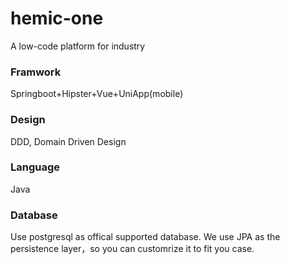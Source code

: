 # hemic-one
A low-code platform for industry

### Framwork
Springboot+Hipster+Vue+UniApp(mobile)

### Design
DDD, Domain Driven Design

### Language
Java

### Database
Use postgresql as offical supported database.
We use JPA as the persistence layer，so you can customrize it to fit you case.

